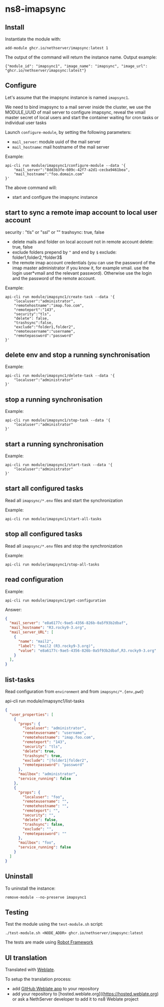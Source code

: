 # ns8-imapsync
## Install

Instantiate the module with:

    add-module ghcr.io/nethserver/imapsync:latest 1

The output of the command will return the instance name.
Output example:

    {"module_id": "imapsync1", "image_name": "imapsync", "image_url": "ghcr.io/nethserver/imapsync:latest"}

## Configure

Let's assume that the imapsync instance is named `imapsync1`.

We need to bind imapsync to a mail server inside the cluster, we use the MODULE_UUID of mail server to configure imapsync, reveal the vmail master secret of local users and start the container waiting for cron tasks or individual user tasks

Launch `configure-module`, by setting the following parameters:
- `mail_server`: module uuid of the mail server
- `mail_hostname`: mail hostname of the mail server

Example:

    api-cli run module/imapsync1/configure-module --data '{
        "mail_server":"8dd3b3fe-609c-42f7-a2d1-cecba9461bea",
        "mail_hostname":"foo.domain.com"
    }'

The above command will:
- start and configure the imapsync instance

## start to sync a remote imap account to local user account

security : "tls" or "ssl" or ""
trashsync: true, false
-  delete mails and folder on local account not in remote account
delete: true, false
- exclude folders prepend by `^` and end by `$`
exclude: folder1,folder2,^folder3$
- the remote imap account credentials (you can use the password of the imap master administrator if you know it, for example vmail. use the login user*vmail and the relevant password). Otherwise use the login and the password of the remote account.

Example:

    api-cli run module/imapsync1/create-task --data '{
        "localuser":"administrator",
        "remotehostname":"imap.foo.com",
        "remoteport":"143",
        "security":"tls",
        "delete": false,
        "trashsync":false,
        "exclude":"folder1,folder2",
        "remoteusername":"username",
        "remotepassword":"password"
    }'

## delete env and stop a running synchronisation

Example:

    api-cli run module/imapsync1/delete-task --data '{
        "localuser":"administrator"
    }'

## stop a running synchronisation

Example:

    api-cli run module/imapsync1/stop-task --data '{
        "localuser":"administrator"
    }'

## start a running synchronisation

Example:

    api-cli run module/imapsync1/start-task --data '{
        "localuser":"administrator"
    }'

## start all configured tasks
Read all `imapsync/*.env` files and start the synchronization

Example:

    api-cli run module/imapsync1/start-all-tasks

## stop all configured tasks
Read all `imapsync/*.env` files and stop the synchronization

Example:

    api-cli run module/imapsync1/stop-all-tasks

## read configuration

Example:

    api-cli run module/imapsync1/get-configuration

Answer:

```json
{
  "mail_server": "e8a6177c-9ae5-4356-826b-0a5f93b2dbaf",
  "mail_hostname": "R3.rocky9-3.org",
  "mail_server_URL": [
    {
      "name": "mail2",
      "label": "mail2 (R3.rocky9-3.org)",
      "value": "e8a6177c-9ae5-4356-826b-0a5f93b2dbaf,R3.rocky9-3.org"
    }
  ],
}
```

## list-tasks

Read configuration from `environment` and from `imapsync/*.{env,pwd}`

api-cli run module/imapsync1/list-tasks

```json
{
  "user_properties": [
    {
      "props": {
        "localuser": "administrator",
        "remoteusername": "username",
        "remotehostname": "imap.foo.com",
        "remoteport": "143",
        "security": "tls",
        "delete": true,
        "trashsync": true,
        "exclude": "|folder1|folder2",
        "remotepassword": "password"
      },
      "mailbox": "administrator",
      "service_running": false
    },
    {
      "props": {
        "localuser": "foo",
        "remoteusername": "",
        "remotehostname": "",
        "remoteport": "",
        "security": "",
        "delete": false,
        "trashsync": false,
        "exclude": "",
        "remotepassword": ""
      },
      "mailbox": "foo",
      "service_running": false
    }
  ]
}
```

## Uninstall

To uninstall the instance:

    remove-module --no-preserve imapsync1

## Testing

Test the module using the `test-module.sh` script:


    ./test-module.sh <NODE_ADDR> ghcr.io/nethserver/imapsync:latest

The tests are made using [Robot Framework](https://robotframework.org/)

## UI translation

Translated with [Weblate](https://hosted.weblate.org/projects/ns8/).

To setup the translation process:

- add [GitHub Weblate app](https://docs.weblate.org/en/latest/admin/continuous.html#github-setup) to your repository
- add your repository to [hosted.weblate.org]((https://hosted.weblate.org) or ask a NethServer developer to add it to ns8 Weblate project
